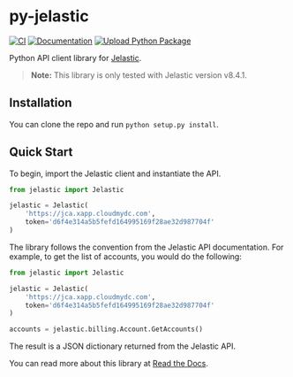 # py-jelastic

[![CI](https://github.com/Onemind-Services-LLC/py-jelastic/actions/workflows/ci.yml/badge.svg)](https://github.com/Onemind-Services-LLC/py-jelastic/actions/workflows/ci.yml) [![Documentation](https://github.com/Onemind-Services-LLC/py-jelastic/actions/workflows/pages/pages-build-deployment/badge.svg?branch=gh-pages)](https://github.com/Onemind-Services-LLC/py-jelastic/actions/workflows/pages/pages-build-deployment) [![Upload Python Package](https://github.com/Onemind-Services-LLC/py-jelastic/actions/workflows/publish.yml/badge.svg)](https://github.com/Onemind-Services-LLC/py-jelastic/actions/workflows/publish.yml)

Python API client library for [Jelastic](https://jelastic.com/).

> **Note:** This library is only tested with Jelastic version v8.4.1.

## Installation

You can clone the repo and run `python setup.py install`.

## Quick Start

To begin, import the Jelastic client and instantiate the API.

```python
from jelastic import Jelastic

jelastic = Jelastic(
    'https://jca.xapp.cloudmydc.com',
    token='d6f4e314a5b5fefd164995169f28ae32d987704f'
)
```

The library follows the convention from the Jelastic API documentation. For example, to get the list of accounts, you would do the following:

```python
from jelastic import Jelastic

jelastic = Jelastic(
    'https://jca.xapp.cloudmydc.com',
    token='d6f4e314a5b5fefd164995169f28ae32d987704f'
)

accounts = jelastic.billing.Account.GetAccounts()
```

The result is a JSON dictionary returned from the Jelastic API.

You can read more about this library at [Read the Docs](https://onemind-services-llc.github.io/py-jelastic).
